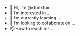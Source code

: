 - 👋 Hi, I’m @xtunxtun
- 👀 I’m interested in ...
- 🌱 I’m currently learning ...
- 💞️ I’m looking to collaborate on ...
- 📫 How to reach me ...

<!---
xtunxtun/xtunxtun is a ✨ special ✨ repository because its `README.md` (this file) appears on your GitHub profile.
You can click the Preview link to take a look at your changes.
--->
